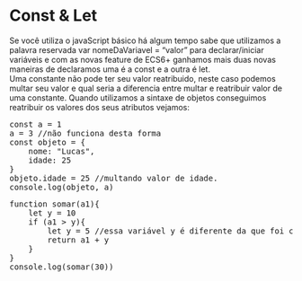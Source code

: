 <h1> Const & Let </h1>

<p>
Se você utiliza o javaScript básico há algum tempo sabe que utilizamos a palavra reservada var nomeDaVariavel = “valor” para declarar/iniciar variáveis e com as novas feature de ECS6+ ganhamos mais duas novas maneiras de declaramos uma é a const e a outra é let.<br>
Uma constante não pode ter seu valor reatribuido, neste caso podemos multar seu valor e qual seria a diferencia entre multar e reatribuir valor de uma constante. Quando utilizamos a sintaxe de objetos conseguimos reatribuir os valores dos seus atributos vejamos:<br>
</p>

<div><pre>
const a = 1
a = 3 //não funciona desta forma
const objeto = { 
    nome: "Lucas",
    idade: 25
}
objeto.idade = 25 //multando valor de idade.
console.log(objeto, a)
</pre></div>

<div><pre>
function somar(a1){
    let y = 10
    if (a1 > y){
        let y = 5 //essa variável y é diferente da que foi criada anteriomente.
        return a1 + y
    }
}
console.log(somar(30))

</pre><div>